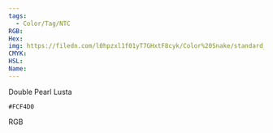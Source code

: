 ```yaml
---
tags:
  - Color/Tag/NTC
RGB:
Hex:
img: https://filedn.com/l0hpzxl1f01yT7GHxtF8cyk/Color%20Snake/standard_csv_to_svg/FCF4D0.svg
CMYK:
HSL:
Name:
---
```

Double Pearl Lusta
```palette
#FCF4D0
```
RGB
